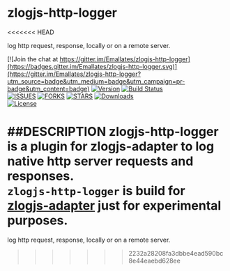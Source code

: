 # zlogjs-http-logger
<<<<<<< HEAD


log http request, response, locally or on a remote server.

[![Join the chat at https://gitter.im/Emallates/zlogjs-http-logger](https://badges.gitter.im/Emallates/zlogjs-http-logger.svg)](https://gitter.im/Emallates/zlogjs-http-logger?utm_source=badge&utm_medium=badge&utm_campaign=pr-badge&utm_content=badge)
[![Version][version-svg]][package-url]&nbsp;[![Build Status][travis-svg]][travis-url]</br>[![ISSUES][issues-url]][issues-url]&nbsp;[![FORKS][forks-url]][forks-url]&nbsp;[![STARS][stars-url]][stars-url]&nbsp;[![Downloads][downloads-image]][downloads-url]</br>[![License][license-image]][license-url]

[version-svg]: https://img.shields.io/npm/v/zlogjs-http-logger.svg?style=flat-square
[package-url]: https://npmjs.org/package/zlogjs-http-logger
[travis-svg]: https://img.shields.io/travis/Emallates/zlogjs-http-logger/master.svg?style=flat-square
[travis-url]: https://api.travis-ci.org/Emallates/zlogjs-http-logger.svg?branch=master
[issues-url]:https://img.shields.io/github/issues/Emallates/zlogjs-http-logger.svg?style=flat-square
[forks-url]:https://img.shields.io/github/forks/Emallates/zlogjs-http-logger.svg?style=flat-square
[stars-url]:https://img.shields.io/github/stars/Emallates/zlogjs-http-logger.svg?style=flat-square
[downloads-image]: https://img.shields.io/npm/dm/zlogjs-http-logger.svg?style=flat-square
[downloads-url]: http://npm-stat.com/charts.html?package=zlogjs-http-logger
[license-image]: https://img.shields.io/badge/license-MIT-blue.svg?style=flat-square
[license-url]: https://raw.githubusercontent.com/Emallates/zlogjs-http-logger/master/LICENSE

##DESCRIPTION
zlogjs-http-logger is a plugin for zlogjs-adapter to log native http server requests and responses.<br/>
 `zlogjs-http-logger` is build for [zlogjs-adapter](https://github.com/Emallates/zlogjs-adapter) just for experimental purposes.<br/>
=======
log http request, response, locally or on a remote server.
>>>>>>> 2232a28208fa3dbbe4ead590bc8e44eaebd628ee
